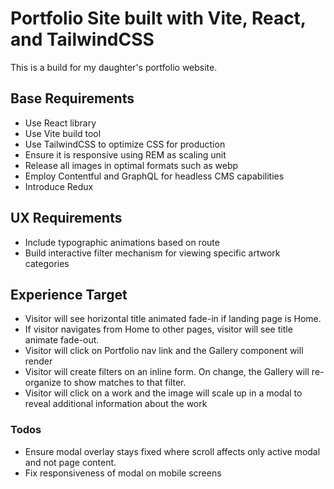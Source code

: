 # Portfolio Site built with Vite, React, and TailwindCSS

This is a build for my daughter's portfolio website.

## Base Requirements

* Use React library
* Use Vite build tool
* Use TailwindCSS to optimize CSS for production
* Ensure it is responsive using REM as scaling unit
* Release all images in optimal formats such as webp
* Employ Contentful and GraphQL for headless CMS capabilities
* Introduce Redux

## UX Requirements

* Include typographic animations based on route
* Build interactive filter mechanism for viewing specific artwork categories

## Experience Target

* Visitor will see horizontal title animated fade-in if landing page is Home.
* If visitor navigates from Home to other pages, visitor will see title animate fade-out.
* Visitor will click on Portfolio nav link and the Gallery component will render
* Visitor will create filters on an inline form. On change, the Gallery will re-organize to show matches to that filter.
* Visitor will click on a work and the image will scale up in a modal to reveal additional information about the work

### Todos

* Ensure modal overlay stays fixed where scroll affects only active modal and not page content.
* Fix responsiveness of modal on mobile screens

